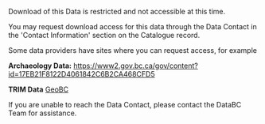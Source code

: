 Download of this Data is restricted and not accessible at this time.

You may request download access for this data through the Data Contact in the 'Contact Information' section on the Catalogue record.

Some data providers have sites where you can request access, for example

__Archaeology Data:__
https://www2.gov.bc.ca/gov/content?id=17EB21F8122D4061842C6B2CA468CFD5

__TRIM Data__
[GeoBC](mailto:GeoBCInfo@gov.bc.ca)

If you are unable to reach the Data Contact, please contact the DataBC Team for assistance.

